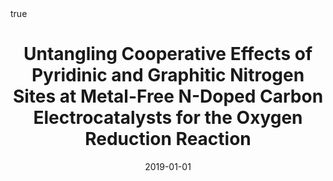 ---
id: behanUntanglingCooperativeEffects2019
title: Untangling Cooperative Effects of Pyridinic and Graphitic Nitrogen Sites at
  Metal-Free N-Doped Carbon Electrocatalysts for the Oxygen Reduction Reaction
date: '2019-01-01'
authors:
- Behan, James A. and Mates-Torres, Eric and Stamatin, Serban N. and Domínguez, Carlota
  and Iannaci, Alessandro and Fleischer, Karsten and Hoque, Md Khairul and Perova,
  Tatiana S. and García-Melchor, Max and Colavita, Paula E.
doi: 10.1002/smll.201902081
publication: 'In: *Small* 15'
publication_types:
- '1'
selected: false
tags: []
projects: []
math: true
url: https://doi.org/10.1002/smll.201902081

---
